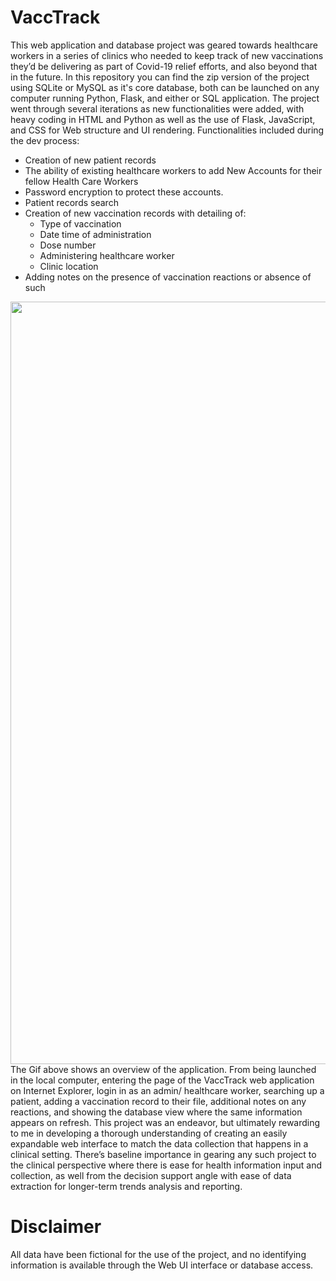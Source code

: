 # VaccTrack
This web application and database project was geared towards healthcare workers in a series of clinics who needed to keep track of new vaccinations they’d be delivering as part of Covid-19 relief efforts, and also beyond that in the future. In this repository you can find the zip version of the project using SQLite or MySQL as it's core database, both can be launched on any computer running Python, Flask, and either or SQL application.
The project went through several iterations as new functionalities were added, with heavy coding in HTML and Python as well as the use of Flask, JavaScript, and CSS for Web structure and UI rendering.
Functionalities included during the dev process:
*	Creation of new patient records
*	The ability of existing healthcare workers to add New Accounts for their fellow Health Care Workers
* Password encryption to protect these accounts.
* Patient records search
* Creation of new vaccination records with detailing of:
  * Type of vaccination
  * Date time of administration
  * Dose number
  * Administering healthcare worker
  * Clinic location
* Adding notes on the presence of vaccination reactions or absence of such
<img src='VaccTrackSlow.gif' width='1220'>
The Gif above shows an overview of the application. From being launched in the local computer, entering the page of the VaccTrack web application on Internet Explorer, login in as an admin/ healthcare worker, searching up a patient, adding a vaccination record to their file, additional notes on any reactions, and showing the database view where the same information appears on refresh.
This project was an endeavor, but ultimately rewarding to me in developing a thorough understanding of creating an easily expandable web interface to match the data collection that happens in a clinical setting. There’s baseline importance in gearing any such project to the clinical perspective where there is ease for health information input and collection, as well from the decision support angle with ease of data extraction for longer-term trends analysis and reporting.

# Disclaimer
All data have been fictional for the use of the project, and no identifying information is available through the Web UI interface or database access.
